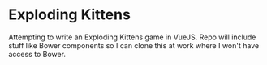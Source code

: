 # Exploding Kittens

Attempting to write an Exploding Kittens game in VueJS. Repo will include stuff like Bower components so I can clone this at work where I won't have access to Bower.